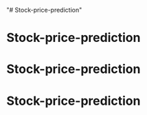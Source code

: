 "# Stock-price-prediction" 
# Stock-price-prediction
# Stock-price-prediction
# Stock-price-prediction
